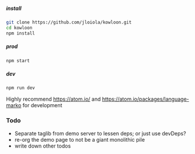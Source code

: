 ##### install
```bash
git clone https://github.com/jloiola/kowloon.git
cd kowloon
npm install
```

##### prod
```bash
npm start
```

##### dev
```bash
npm run dev
```

Highly recommend https://atom.io/ and https://atom.io/packages/language-marko for development


### Todo
- Separate taglib from demo server to lessen deps; or just use devDeps?
- re-org the demo page to not be a giant monolithic pile
- write down other todos

